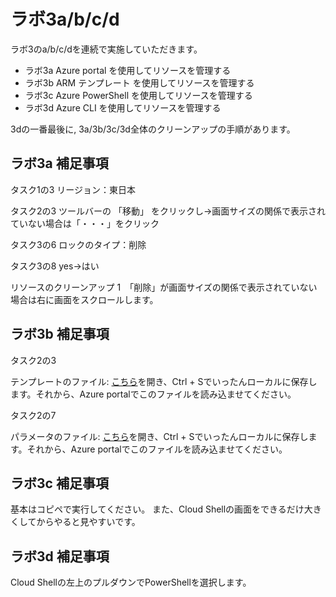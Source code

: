 # ラボ3a/b/c/d

ラボ3のa/b/c/dを連続で実施していただきます。

- ラボ3a Azure portal を使用してリソースを管理する
- ラボ3b ARM テンプレート を使用してリソースを管理する
- ラボ3c Azure PowerShell を使用してリソースを管理する
- ラボ3d Azure CLI を使用してリソースを管理する

3dの一番最後に, 3a/3b/3c/3d全体のクリーンアップの手順があります。

## ラボ3a 補足事項


タスク1の3
リージョン：東日本

タスク2の3
ツールバーの 「移動」 をクリックし→画面サイズの関係で表示されていない場合は「・・・」をクリック

タスク3の6
ロックのタイプ：削除

タスク3の8
yes→はい

リソースのクリーンアップ
1　「削除」が画面サイズの関係で表示されていない場合は右に画面をスクロールします。

## ラボ3b 補足事項

タスク2の3

テンプレートのファイル: [こちら](https://raw.githubusercontent.com/MicrosoftLearning/AZ-104JA-MicrosoftAzureAdministrator/master/Allfiles/Labs/03/az104-03b-md-template.json)を開き、Ctrl + Sでいったんローカルに保存します。それから、Azure portalでこのファイルを読み込ませてください。

タスク2の7

パラメータのファイル: [こちら](https://raw.githubusercontent.com/MicrosoftLearning/AZ-104JA-MicrosoftAzureAdministrator/master/Allfiles/Labs/03/az104-03b-md-parameters.json)を開き、Ctrl + Sでいったんローカルに保存します。それから、Azure portalでこのファイルを読み込ませてください。

## ラボ3c 補足事項

基本はコピペで実行してください。
また、Cloud Shellの画面をできるだけ大きくしてからやると見やすいです。

## ラボ3d 補足事項

Cloud Shellの左上のプルダウンでPowerShellを選択します。